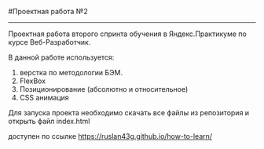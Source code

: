 #Проектная работа №2
____

Проектная работа второго спринта обучения в Яндекс.Практикуме по курсе Веб-Разработчик.

В данной работе используется:

1. верстка по методологии БЭМ.
2. FlexBox
3. Позиционирование (абсолютно и относительное)
4. CSS анимация

Для запуска проекта необходимо скачать все файлы из репозитория и открыть файл index.html

доступен по ссылке https://ruslan43g.github.io/how-to-learn/


